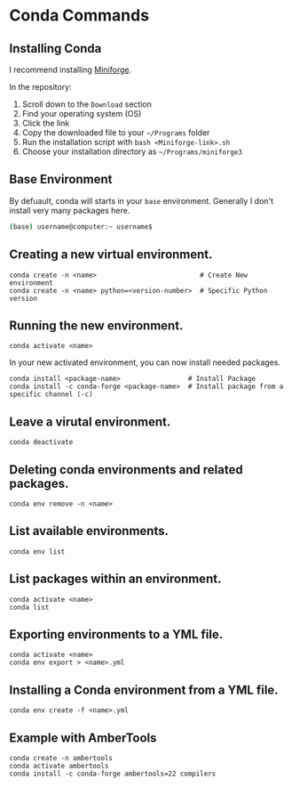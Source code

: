 # Conda Commands

## Installing Conda

I recommend installing [Miniforge](https://github.com/conda-forge/miniforge). 

In the repository:

1. Scroll down to the `Download` section
2. Find your operating system (OS)
3. Click the link
4. Copy the downloaded file to your `~/Programs` folder
5. Run the installation script with `bash <Miniforge-link>.sh`
6. Choose your installation directory as `~/Programs/miniforge3`

## Base Environment

By defuault, conda will starts in your `base` environment. Generally I don't install very many packages here.

```bash
(base) username@computer:~ username$
```

## Creating a new virtual environment.

```
conda create -n <name>                          # Create New environment
conda create -n <name> python=<version-number>  # Specific Python version
```

## Running the new environment.

```
conda activate <name>
```

In your new activated environment, you can now install needed packages.

```
conda install <package-name>                 # Install Package
conda install -c conda-forge <package-name>  # Install package from a specific channel (-c)
```

## Leave a virutal environment.

```
conda deactivate
```

## Deleting conda environments and related packages.

```
conda env remove -n <name>
```

## List available environments.

```
conda env list
```

## List packages within an environment.

```
conda activate <name>
conda list
```


## Exporting environments to a YML file.

```
conda activate <name>
conda env export > <name>.yml
```


## Installing a Conda environment from a YML file.

```
conda env create -f <name>.yml
```


## Example with AmberTools

```
conda create -n ambertools
conda activate ambertools
conda install -c conda-forge ambertools=22 compilers
```



